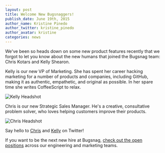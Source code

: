 ```yaml
---
layout: post
title: Welcome New Bugsnaggers!
publish_date: June 19th, 2015
author_name: Kristine Pinedo
author_twitter: kristine_pinedo
author_avatar: kristine
categories: news
---
```


We've been so heads down on some new product features recently that we forgot to let you know about the new humans that joined the Bugsnag team: Chris Kotars and Kelly Shearon.

Kelly is our new VP of Marketing. She has spent her career hacking marketing for a number of products and companies, including GitHub, making it as authentic, empathetic, and original as possible. In her spare time she writes CoffeeScript to relax.

![Kelly Headshot](/img/posts/kellyshearon.JPG)

Chris is our new Strategic Sales Manager. He's a creative, consultative problem solver, who loves helping customers improve their products.

![Chris Headshot](/img/posts/chriskotars.jpg)

Say hello to [Chris](https://twitter.com/ChrisKotars) and [Kelly](https://twitter.com/kcshearon) on Twitter!

If you want to be the next new hire at Bugsnag, [check out the open positions](https://www.bugsnag.com/jobs/) across our engineering and marketing teams.
